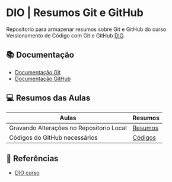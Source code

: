 
# DIO | Resumos Git e GitHub

Repositorio para armazenar resumos sobre Git e GitHub do curso Versionamento de Código com Git e GitHub [DIO](https://www.dio.me/).

## 📚 Documentação 
- [Documentação Git](https://git-scm.com/doc)
- [Documentação GitHub](https://docs.github.com/)

## 💻 Resumos das Aulas 
|Aulas | Resumos|
|------|--------|
|Gravando Alterações no Repositorio Local | [Resumos](https://github.com/Edson11042010/Gravando-Altera-es-no-Repositorio-Local.git)
|Códigos do GitHub necessários| [Códigos](https://github.com/Edson11042010/C-digos-Simples-.git)

## 📒 Referências 
- [DIO curso](https://web.dio.me/track/criando-prompts-inteligentes) 



